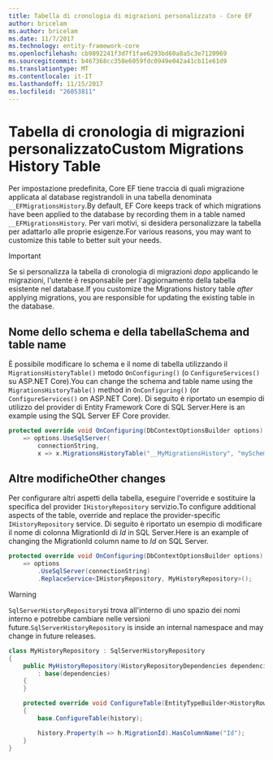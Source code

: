 ```yaml
---
title: Tabella di cronologia di migrazioni personalizzato - Core EF
author: bricelam
ms.author: bricelam
ms.date: 11/7/2017
ms.technology: entity-framework-core
ms.openlocfilehash: cb9892241f3d7f1fae6293bd60a8a5c3e7120969
ms.sourcegitcommit: b467368cc350e6059fdc0949e042a41cb11e61d9
ms.translationtype: MT
ms.contentlocale: it-IT
ms.lasthandoff: 11/15/2017
ms.locfileid: "26053811"
---
```

<a name="custom-migrations-history-table"></a><span data-ttu-id="038e2-102">Tabella di cronologia di migrazioni personalizzato</span><span class="sxs-lookup"><span data-stu-id="038e2-102">Custom Migrations History Table</span></span>
===============================
<span data-ttu-id="038e2-103">Per impostazione predefinita, Core EF tiene traccia di quali migrazione applicata al database registrandoli in una tabella denominata `__EFMigrationsHistory`.</span><span class="sxs-lookup"><span data-stu-id="038e2-103">By default, EF Core keeps track of which migrations have been applied to the database by recording them in a table named `__EFMigrationsHistory`.</span></span> <span data-ttu-id="038e2-104">Per vari motivi, si desidera personalizzare la tabella per adattarlo alle proprie esigenze.</span><span class="sxs-lookup"><span data-stu-id="038e2-104">For various reasons, you may want to customize this table to better suit your needs.</span></span>

> [!IMPORTANT]
> <span data-ttu-id="038e2-105">Se si personalizza la tabella di cronologia di migrazioni *dopo* applicando le migrazioni, l'utente è responsabile per l'aggiornamento della tabella esistente nel database.</span><span class="sxs-lookup"><span data-stu-id="038e2-105">If you customize the Migrations history table *after* applying migrations, you are responsible for updating the existing table in the database.</span></span>

<a name="schema-and-table-name"></a><span data-ttu-id="038e2-106">Nome dello schema e della tabella</span><span class="sxs-lookup"><span data-stu-id="038e2-106">Schema and table name</span></span>
----------------------
<span data-ttu-id="038e2-107">È possibile modificare lo schema e il nome di tabella utilizzando il `MigrationsHistoryTable()` metodo `OnConfiguring()` (o `ConfigureServices()` su ASP.NET Core).</span><span class="sxs-lookup"><span data-stu-id="038e2-107">You can change the schema and table name using the `MigrationsHistoryTable()` method in `OnConfiguring()` (or `ConfigureServices()` on ASP.NET Core).</span></span> <span data-ttu-id="038e2-108">Di seguito è riportato un esempio di utilizzo del provider di Entity Framework Core di SQL Server.</span><span class="sxs-lookup"><span data-stu-id="038e2-108">Here is an example using the SQL Server EF Core provider.</span></span>

``` csharp
protected override void OnConfiguring(DbContextOptionsBuilder options)
    => options.UseSqlServer(
        connectionString,
        x => x.MigrationsHistoryTable("__MyMigrationsHistory", "mySchema"));
```

<a name="other-changes"></a><span data-ttu-id="038e2-109">Altre modifiche</span><span class="sxs-lookup"><span data-stu-id="038e2-109">Other changes</span></span>
-------------
<span data-ttu-id="038e2-110">Per configurare altri aspetti della tabella, eseguire l'override e sostituire la specifica del provider `IHistoryRepository` servizio.</span><span class="sxs-lookup"><span data-stu-id="038e2-110">To configure additional aspects of the table, override and replace the provider-specific `IHistoryRepository` service.</span></span> <span data-ttu-id="038e2-111">Di seguito è riportato un esempio di modificare il nome di colonna MigrationId di *Id* in SQL Server.</span><span class="sxs-lookup"><span data-stu-id="038e2-111">Here is an example of changing the MigrationId column name to *Id* on SQL Server.</span></span>

``` csharp
protected override void OnConfiguring(DbContextOptionsBuilder options)
    => options
        .UseSqlServer(connectionString)
        .ReplaceService<IHistoryRepository, MyHistoryRepository>();
```

> [!WARNING]
> <span data-ttu-id="038e2-112">`SqlServerHistoryRepository`si trova all'interno di uno spazio dei nomi interno e potrebbe cambiare nelle versioni future.</span><span class="sxs-lookup"><span data-stu-id="038e2-112">`SqlServerHistoryRepository` is inside an internal namespace and may change in future releases.</span></span>

``` csharp
class MyHistoryRepository : SqlServerHistoryRepository
{
    public MyHistoryRepository(HistoryRepositoryDependencies dependencies)
        : base(dependencies)
    {
    }

    protected override void ConfigureTable(EntityTypeBuilder<HistoryRow> history)
    {
        base.ConfigureTable(history);

        history.Property(h => h.MigrationId).HasColumnName("Id");
    }
}
```
